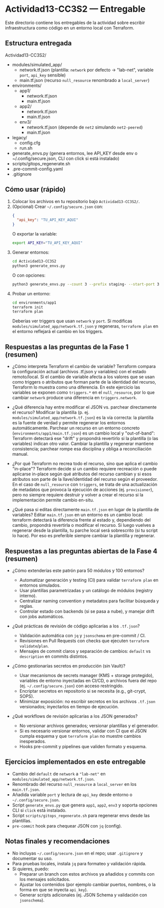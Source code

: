 # Actividad13-CC3S2 — Entregable

Este directorio contiene los entregables de la actividad sobre escribir infraestructura como código en un entorno local con Terraform.

## Estructura entregada

Actividad13-CC3S2/
- modules/simulated_app/
  - network.tf.json  (plantilla: `network` por defecto -> "lab-net", variable `port`, `api_key` sensible)
  - main.tf.json     (recurso `null_resource` renombrado a `local_server`)
- environments/
  - app1/
    - network.tf.json
    - main.tf.json
  - app2/
    - network.tf.json
    - main.tf.json
  - env3/
    - network.tf.json  (depende de `net2` simulando `net2-peered`)
    - main.tf.json
- legacy/
  - config.cfg
  - run.sh
- generate_envs.py         (genera entornos, lee API_KEY desde env o ~/.config/secure.json, CLI con click si está instalado)
- scripts/gitops_regenerate.sh
- .pre-commit-config.yaml
- .gitignore

## Cómo usar (rápido)

1. Colocar los archivos en tu repositorio bajo `Actividad13-CC3S2/`.
2. (Opcional) Crear `~/.config/secure.json` con:
   ```json
   {
     "api_key": "TU_API_KEY_AQUI"
   }
   ```
   O exportar la variable:
   ```bash
   export API_KEY="TU_API_KEY_AQUI"
   ```
3. Generar entornos:
   ```bash
   cd Actividad13-CC3S2
   python3 generate_envs.py
   ```
   O con opciones:
   ```bash
   python3 generate_envs.py --count 3 --prefix staging- --start-port 3000
   ```
4. Probar un entorno:
   ```bash
   cd environments/app1
   terraform init
   terraform plan
   ```
   Deberías ver triggers que usan `network` y `port`. Si modificas `modules/simulated_app/network.tf.json` y regeneras, `terraform plan` en el entorno reflejará el cambio en los triggers.

## Respuestas a las preguntas de la Fase 1 (resumen)

- ¿Cómo interpreta Terraform el cambio de variable?
  Terraform compara la configuración actual (archivos .tf.json y variables) con el estado remoto/local. Si el cambio de variable afecta a los valores que se usan como triggers o atributos que forman parte de la identidad del recurso, Terraform lo muestra como una diferencia. En este ejercicio las variables se exponen como `triggers.*` en el `null_resource`, por lo que cambiar `network` produce una diferencia en `triggers.network`.

- ¿Qué diferencia hay entre modificar el JSON vs. parchear directamente el recurso?
  Modificar la plantilla (p. ej. `modules/simulated_app/network.tf.json`) es la vía correcta: la plantilla es la fuente de verdad y permite regenerar los entornos automáticamente. Parchear un recurso en un entorno concreto (`environments/app1/main.tf.json`) es un cambio local y "out-of-band": Terraform detectará ese "drift" y propondrá revertirlo si la plantilla (o las variables) indican otro valor. Cambiar la plantilla y regenerar mantiene consistencia; parchear rompe esa disciplina y obliga a reconciliación manual.

- ¿Por qué Terraform no recrea todo el recurso, sino que aplica el cambio "in-place"?
  Terraform decide si un cambio requiere recreación o puede aplicarse in-place según qué atributos del recurso cambian y si esos atributos son parte de la llave/identidad del recurso según el proveedor. En el caso de `null_resource` con `triggers`, se trata de una actualización de metadatos que provoca la ejecución de acciones (ej. `provisioner`), pero no siempre requiere destruir y volver a crear el recurso si la implementación permite cambio en-situ.

- ¿Qué pasa si editas directamente `main.tf.json` en lugar de la plantilla de variables?
  Editar `main.tf.json` en un entorno es un cambio local: terraform detectará la diferencia frente al estado y, dependiendo del cambio, propondrá revertirla o modificar el recurso. Si luego vuelves a regenerar desde la plantilla, tu parche local será sobrescrito (si tu script lo hace). Por eso es preferible siempre cambiar la plantilla y regenerar.

## Respuestas a las preguntas abiertas de la Fase 4 (resumen)

- ¿Cómo extenderías este patrón para 50 módulos y 100 entornos?
  - Automatizar generación y testing (CI) para validar `terraform plan` en entornos simulados.
  - Usar plantillas parametrizadas y un catálogo de módulos (registry interno).
  - Centralizar naming convention y metadatos para facilitar búsqueda y reglas.
  - Controlar estado con backends (si se pasa a nube), y manejar drift con jobs automáticos.

- ¿Qué prácticas de revisión de código aplicarías a los `.tf.json`?
  - Validación automática con `jq` y `jsonschema` en pre-commit / CI.
  - Revisiones en Pull Requests con checks que ejecuten `terraform validate`/`plan`.
  - Mensajes de commit claros y separación de cambios: `default` vs `description` en commits distintos.

- ¿Cómo gestionarías secretos en producción (sin Vault)?
  - Usar mecanismos de secrets manager (KMS + storage protegido), variables de entorno inyectadas en CI/CD, o archivos fuera del repo (ej. `~/.config/secure.json`) con acceso restringido.
  - Encriptar secretos en repositorio si se necesita (e.g., git-crypt, SOPS).
  - Minimizar exposición: no escribir secretos en los archivos `.tf.json` versionados; inyectarlos en tiempo de ejecución.

- ¿Qué workflows de revisión aplicarías a los JSON generados?
  - No versionar archivos generados; versionar plantillas y el generador.
  - Si es necesario versionar entornos, validar con CI que el JSON cumpla esquema y que `terraform plan` no muestre cambios inesperados.
  - Hooks pre-commit y pipelines que validen formato y esquema.

## Ejercicios implementados en este entregable

- Cambio del `default` de `network` a `"lab-net"` en `modules/simulated_app/network.tf.json`.
- Renombrado del recurso `null_resource` a `local_server` en los `main.tf.json`.
- Añadida variable `port` y lectura de `api_key` desde entorno o `~/.config/secure.json`.
- Script `generate_envs.py` que genera `app1`, `app2`, `env3` y soporta opciones CLI si `click` está instalado.
- Script `scripts/gitops_regenerate.sh` para regenerar envs desde las plantillas.
- `pre-commit` hook para chequear JSON con `jq` (config).

## Notas finales y recomendaciones

- No incluyas `~/.config/secure.json` en el repo; usar `.gitignore` y documentar su uso.
- Para pruebas locales, instala `jq` para formateo y validación rápida.
- Si quieres, puedo:
  - Preparar un branch con estos archivos ya añadidos y commits con los mensajes solicitados.
  - Ajustar los contenidos (por ejemplo cambiar puertos, nombres, o la forma en que se inyecta `api_key`).
  - Generar scripts adicionales (ej. JSON Schema y validación con `jsonschema`).
